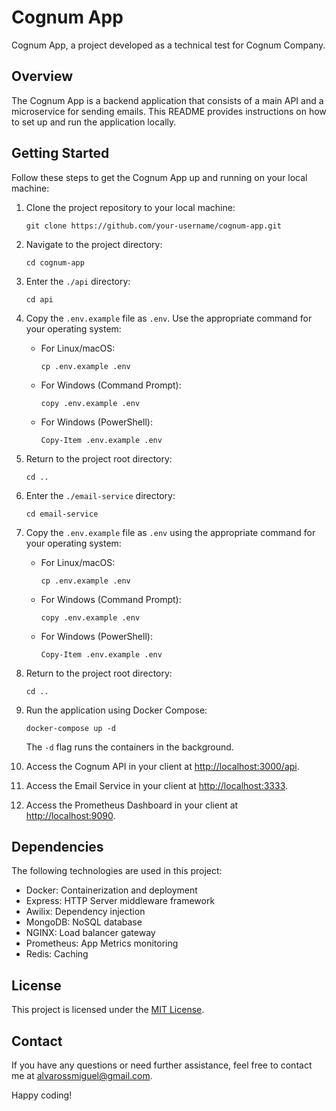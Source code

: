 # Cognum App

Cognum App, a project developed as a technical test for Cognum Company.

## Overview

The Cognum App is a backend application that consists of a main API and a microservice for sending emails. This README provides instructions on how to set up and run the application locally.

## Getting Started

Follow these steps to get the Cognum App up and running on your local machine:

1. Clone the project repository to your local machine:

   ```shell
   git clone https://github.com/your-username/cognum-app.git
   ```

2. Navigate to the project directory:

   ```shell
   cd cognum-app
   ```

3. Enter the `./api` directory:

   ```shell
   cd api
   ```

4. Copy the `.env.example` file as `.env`. Use the appropriate command for your operating system:

   - For Linux/macOS:

     ```shell
     cp .env.example .env
     ```

   - For Windows (Command Prompt):

     ```shell
     copy .env.example .env
     ```

   - For Windows (PowerShell):

     ```shell
     Copy-Item .env.example .env
     ```

5. Return to the project root directory:

   ```shell
   cd ..
   ```

6. Enter the `./email-service` directory:

   ```shell
   cd email-service
   ```

7. Copy the `.env.example` file as `.env` using the appropriate command for your operating system:

   - For Linux/macOS:

     ```shell
     cp .env.example .env
     ```

   - For Windows (Command Prompt):

     ```shell
     copy .env.example .env
     ```

   - For Windows (PowerShell):

     ```shell
     Copy-Item .env.example .env
     ```

8. Return to the project root directory:

   ```shell
   cd ..
   ```

9. Run the application using Docker Compose:

   ```shell
   docker-compose up -d
   ```

   The `-d` flag runs the containers in the background.

10. Access the Cognum API in your client at [http://localhost:3000/api](http://localhost:3000/api).

11. Access the Email Service in your client at [http://localhost:3333](http://localhost:3333).

12. Access the Prometheus Dashboard in your client at [http://localhost:9090](http://localhost:9090).

## Dependencies

The following technologies are used in this project:

- Docker: Containerization and deployment
- Express: HTTP Server middleware framework
- Awilix: Dependency injection
- MongoDB: NoSQL database
- NGINX: Load balancer gateway
- Prometheus: App Metrics monitoring
- Redis: Caching

## License

This project is licensed under the [MIT License](LICENSE).

## Contact

If you have any questions or need further assistance, feel free to contact me at [alvarossmiguel@gmail.com](mailto:alvarossmiguel@gmail.com).

Happy coding!
